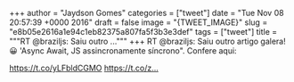 
+++
author = "Jaydson Gomes"
categories = ["tweet"]
date = "Tue Nov 08 20:57:39 +0000 2016"
draft = false
image = "{TWEET_IMAGE}"
slug = "e8b05e2616a1e94c1eb82375a807fa5f3b3e3def"
tags = ["tweet"]
title = """RT @braziljs: Saiu outro ..."""
+++
RT @braziljs: Saiu outro artigo galera! 😀
'Async Await, JS assincronamente síncrono". Confere aqui:

https://t.co/yLFbldCGMO https://t.co/z…
